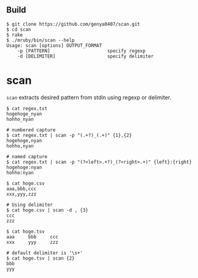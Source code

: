 ## Build

```shell-session
$ git clone https://github.com/genya0407/scan.git
$ cd scan
$ rake
$ ./mruby/bin/scan --help
Usage: scan [options] OUTPUT_FORMAT
    -p [PATTERN]                     specify regexp
    -d [DELIMITER]                   specify delimiter
```

# scan

`scan` extracts desired pattern from stdin using regexp or delimiter.

```shell
$ cat regex.txt
hogehoge_nyan
hohho_nyan

# numbered capture
$ cat regex.txt | scan -p "(.+?)_(.+)" {1},{2}
hogehoge,nyan
hohho,nyan

# named capture
$ cat regex.txt | scan -p "(?<left>.+?)_(?<right>.+)" {left}:{right}
hogehoge:nyan
hohho:nyan

$ cat hoge.csv
aaa,bbb,ccc
xxx,yyy,zzz

# Using delimiter
$ cat hoge.csv | scan -d , {3}
ccc
zzz

$ cat hoge.tsv
aaa     bbb     ccc
xxx     yyy     zzz

# default delimiter is '\s+'
$ cat hoge.tsv | scan {2}
bbb
yyy
```

